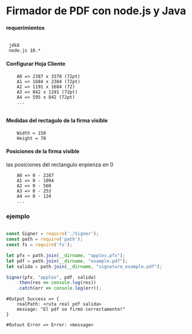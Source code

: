 # Firmador de PDF con node.js y Java


#### requerimientos 

```

 jdk8
 node.js 10.*

```


#### Configurar Hoja Cliente

```
    A0 => 2387 x 3370 (72pt)
    A1 => 1684 x 2384 (72pt)
    A2 => 1191 x 1684 (72)
    A3 => 842 x 1191 (72pt)
    A4 => 595 x 842 (72pt)
    ...
    
```


#### Medidas del rectagulo de la firma visible

```
    Width = 150
    Height = 70

```


#### Posiciones de la firma visible
las posiciones del rectangulo enpienza en 0

```
    A0 => 0 - 2287
    A1 => 0 - 1094
    A2 => 0 - 560
    A3 => 0 - 253
    A4 => 0 - 124
    ...
```


### ejemplo


```js

const Signer = require('./Signer');
const path = require('path');
const fs = require('fs');

let pfx = path.join(__dirname, "apples.pfx");
let pdf = path.join(__dirname, "example.pdf");
let salida = path.join(__dirname, "signature_example.pdf");

Signer(pfx, "apples", pdf, salida)
    .then(res => console.log(res))
    .catch(err => console.log(err));

```


```
#Output Success => {
    realPath: <ruta real pdf salida>
    message: "El pdf se firmó correctamente!"
} 

#Outout Error => Error: <message>
```